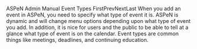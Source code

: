 ASPeN Admin Manual
Event Types
FirstPrevNextLast
When you add an event in ASPeN, you need to specify what type of event it is.  ASPeN is dynamic and will change menu options depending upon what type of event you add.  In addition, it is nice for users and the public to be able to tell at a glance what type of event is on the calendar.  Event  types are common things like meetings, deadlines, and continuing education.